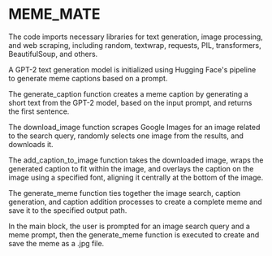 # MEME_MATE
The code imports necessary libraries for text generation, image processing, and web scraping, including random, textwrap, requests, PIL, transformers, BeautifulSoup, and others.

A GPT-2 text generation model is initialized using Hugging Face's pipeline to generate meme captions based on a prompt.

The generate_caption function creates a meme caption by generating a short text from the GPT-2 model, based on the input prompt, and returns the first sentence.

The download_image function scrapes Google Images for an image related to the search query, randomly selects one image from the results, and downloads it.

The add_caption_to_image function takes the downloaded image, wraps the generated caption to fit within the image, and overlays the caption on the image using a specified font, aligning it centrally at the bottom of the image.

The generate_meme function ties together the image search, caption generation, and caption addition processes to create a complete meme and save it to the specified output path.

In the main block, the user is prompted for an image search query and a meme prompt, then the generate_meme function is executed to create and save the meme as a .jpg file.







